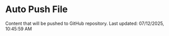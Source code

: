 # Auto Push File

Content that will be pushed to GitHub repository.
Last updated: 07/12/2025, 10:45:59 AM